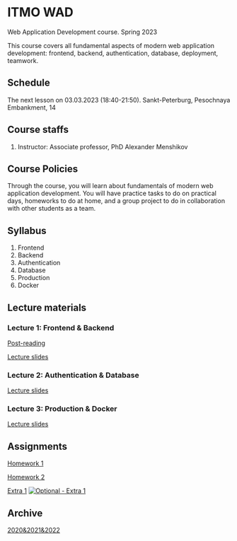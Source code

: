 # ITMO WAD

Web Application Development course. Spring 2023

This course covers all fundamental aspects of modern web application development: frontend, backend, authentication, database, deployment, teamwork.

## Schedule

The next lesson on 03.03.2023 (18:40-21:50). Sankt-Peterburg, Pesochnaya Embankment, 14

## Course staffs

1. Instructor: Associate professor, PhD Alexander Menshikov

## Course Policies
Through the course, you will learn about fundamentals of modern web application development. You will have practice tasks to do on practical days, homeworks to do at home, and a group project to do in collaboration with other students as a team.

## Syllabus
1. Frontend
2. Backend
3. Authentication
4. Database
5. Production
6. Docker

## Lecture materials

### Lecture 1: Frontend & Backend
[Post-reading](lectures/lecture_1/post-reading.md)

[Lecture slides](lectures/lecture_1/materials.md)

### Lecture 2: Authentication & Database
[Lecture slides](lectures/lecture_2/materials.md)

### Lecture 3: Production & Docker
[Lecture slides](lectures/lecture_3/materials.md)

## Assignments
[Homework 1](assignments/2023/homework1.md)

[Homework 2](assignments/2023/homework2.md)

[Extra 1](assignments/2023/extra1.md) [![Optional - Extra 1](https://img.shields.io/badge/-optional-orange)](assignments/2023/extra1.html)

## Archive

[2020&2021&2022](archive.md)